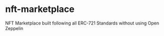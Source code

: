 # nft-marketplace

NFT Marketplace built following all ERC-721 Standards without using Open Zeppelin
